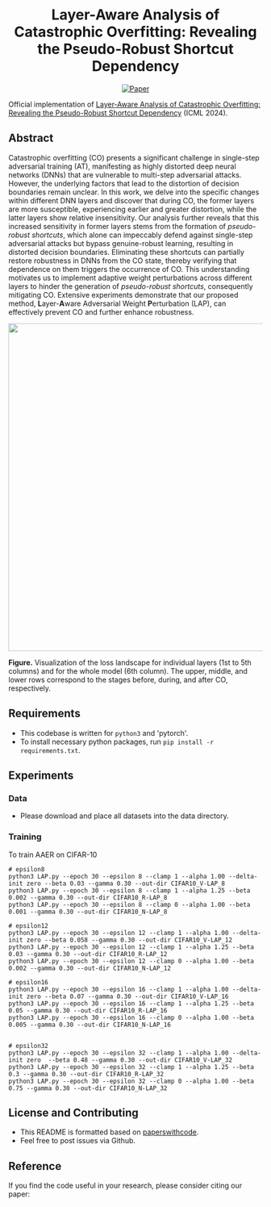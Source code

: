 <div align="center">

# Layer-Aware Analysis of Catastrophic Overfitting: Revealing the Pseudo-Robust Shortcut Dependency
[![Paper](https://img.shields.io/badge/paper-ICML-green)]()

</div>

Official implementation of [Layer-Aware Analysis of Catastrophic Overfitting: Revealing the Pseudo-Robust Shortcut Dependency]() (ICML 2024).

## Abstract
Catastrophic overfitting (CO) presents a significant challenge in single-step adversarial training (AT), manifesting as highly distorted deep neural networks (DNNs) that are vulnerable to multi-step adversarial attacks. However, the underlying factors that lead to the distortion of decision boundaries remain unclear. In this work, we delve into the specific changes within different DNN layers and discover that during CO, the former layers are more susceptible, experiencing earlier and greater distortion, while the latter layers show relative insensitivity. Our analysis further reveals that this increased sensitivity in former layers stems from the formation of $\textit{pseudo-robust shortcuts}$, which alone can impeccably defend against single-step adversarial attacks but bypass genuine-robust learning, resulting in distorted decision boundaries. Eliminating these shortcuts can partially restore robustness in DNNs from the CO state, thereby verifying that dependence on them triggers the occurrence of CO. This understanding motivates us to implement adaptive weight perturbations across different layers to hinder the generation of $\textit{pseudo-robust shortcuts}$, consequently mitigating CO. Extensive experiments demonstrate that our proposed method, **L**ayer-**A**ware Adversarial Weight **P**erturbation (LAP), can effectively prevent CO and further enhance robustness.

<p float="left" align="center">
<img src="LAP.png" width="650" /> 
    
**Figure.** Visualization of the loss landscape for individual layers (1st to 5th columns) and for the whole model (6th column). The upper, middle, and lower rows correspond to the stages before, during, and after CO, respectively.

## Requirements
- This codebase is written for `python3` and 'pytorch'.
- To install necessary python packages, run `pip install -r requirements.txt`.


## Experiments
### Data
- Please download and place all datasets into the data directory.


### Training

To train AAER on CIFAR-10
```
# epsilon8
python3 LAP.py --epoch 30 --epsilon 8 --clamp 1 --alpha 1.00 --delta-init zero --beta 0.03 --gamma 0.30 --out-dir CIFAR10_V-LAP_8
python3 LAP.py --epoch 30 --epsilon 8 --clamp 1 --alpha 1.25 --beta 0.002 --gamma 0.30 --out-dir CIFAR10_R-LAP_8
python3 LAP.py --epoch 30 --epsilon 8 --clamp 0 --alpha 1.00 --beta 0.001 --gamma 0.30 --out-dir CIFAR10_N-LAP_8

# epsilon12
python3 LAP.py --epoch 30 --epsilon 12 --clamp 1 --alpha 1.00 --delta-init zero --beta 0.058 --gamma 0.30 --out-dir CIFAR10_V-LAP_12
python3 LAP.py --epoch 30 --epsilon 12 --clamp 1 --alpha 1.25 --beta 0.03 --gamma 0.30 --out-dir CIFAR10_R-LAP_12
python3 LAP.py --epoch 30 --epsilon 12 --clamp 0 --alpha 1.00 --beta 0.002 --gamma 0.30 --out-dir CIFAR10_N-LAP_12

# epsilon16
python3 LAP.py --epoch 30 --epsilon 16 --clamp 1 --alpha 1.00 --delta-init zero --beta 0.07 --gamma 0.30 --out-dir CIFAR10_V-LAP_16
python3 LAP.py --epoch 30 --epsilon 16 --clamp 1 --alpha 1.25 --beta 0.05 --gamma 0.30 --out-dir CIFAR10_R-LAP_16
python3 LAP.py --epoch 30 --epsilon 16 --clamp 0 --alpha 1.00 --beta 0.005 --gamma 0.30 --out-dir CIFAR10_N-LAP_16


# epsilon32
python3 LAP.py --epoch 30 --epsilon 32 --clamp 1 --alpha 1.00 --delta-init zero  --beta 0.48 --gamma 0.30 --out-dir CIFAR10_V-LAP_32
python3 LAP.py --epoch 30 --epsilon 32 --clamp 1 --alpha 1.25 --beta 0.3 --gamma 0.30 --out-dir CIFAR10_R-LAP_32
python3 LAP.py --epoch 30 --epsilon 32 --clamp 0 --alpha 1.00 --beta 0.75 --gamma 0.30 --out-dir CIFAR10_N-LAP_32

```


## License and Contributing
- This README is formatted based on [paperswithcode](https://github.com/paperswithcode/releasing-research-code).
- Feel free to post issues via Github.

## Reference
If you find the code useful in your research, please consider citing our paper:

<pre>
</pre>
